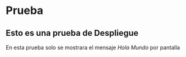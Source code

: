 # Prueba
## Esto es una prueba de Despliegue

En esta prueba solo se mostrara el mensaje *Hola Mundo* por pantalla
